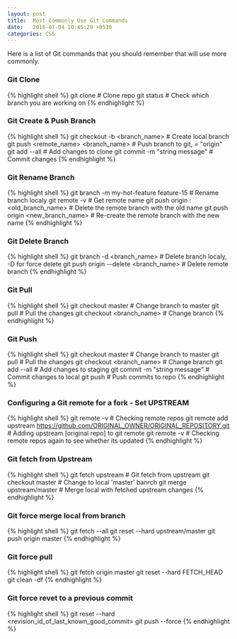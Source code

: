 ```yaml
---
layout: post
title:  Most Commonly Use Git Commands
date:   2016-07-04 10:45:29 +0530
categories: CSS
---
```


Here is a list of Git commands that you should remember that will use more commonly.

### Git Clone

{% highlight shell %}
git clone <repo> # Clone repo
git status # Check which branch you are working on
{% endhighlight %}
 

### Git Create & Push Branch

{% highlight shell %}
git checkout -b <branch_name> # Create local branch
git push <remote_name> <branch_name> # Push branch to git, <remote-name> = "origin"
git add --all # Add changes to clone
git commit -m "string message" # Commit changes
{% endhighlight %}


### Git Rename Branch

{% highlight shell %}
git branch -m my-hot-feature feature-15 # Rename branch localy
git remote -v # Get remote name
git push origin :<old_branch_name> # Delete the remote branch with the old name
git push origin <new_branch_name> # Re-create the remote branch with the new name
{% endhighlight %}


### Git Delete Branch

{% highlight shell %}
git branch -d <branch_name> # Delete branch localy, -D for force delete
git push origin --delete <branch_name> # Delete remote branch
{% endhighlight %}


### Git Pull

{% highlight shell %}
git checkout master # Change branch to master
git pull # Pull the changes
git checkout <branch_name> # Change branch
{% endhighlight %}


### Git Push

{% highlight shell %}
git checkout master # Change branch to master
git pull # Pull the changes
git checkout <branch_name> # Change branch
git add --all # Add changes to staging
git commit -m "string message" # Commit changes to local
git push # Push commits to repo
{% endhighlight %}


### Configuring a Git remote for a fork - Set UPSTREAM

{% highlight shell %}
git remote -v # Checking remote repos
git remote add upstream <https://github.com/ORIGINAL_OWNER/ORIGINAL_REPOSITORY.git> # Adding upstream [original repo] to git remote
git remote -v # Checking remote repos again to see whether its updated
{% endhighlight %}


### Git fetch from Upstream

{% highlight shell %}
git fetch upstream # Git fetch from upstream
git checkout master # Change to local 'master' banrch
git merge upstream/master # Merge local with fetched upstream changes
{% endhighlight %}


### Git force merge local from branch

{% highlight shell %}
git fetch --all
git reset --hard upstream/master
git push origin master
{% endhighlight %}


### Git force pull

{% highlight shell %}
git fetch origin master
git reset --hard FETCH_HEAD
git clean -df
{% endhighlight %}


### Git force revet to a previous commit

{% highlight shell %}
git reset --hard <revision_id_of_last_known_good_commit>
git push --force
{% endhighlight %}
